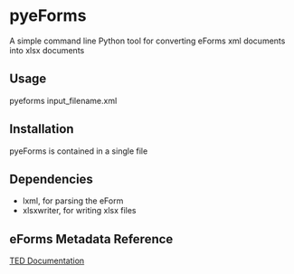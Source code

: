 # pyeForms

A simple command line Python tool for converting eForms xml documents into xlsx documents

## Usage

pyeforms input_filename.xml


## Installation

pyeForms is contained in a single file


## Dependencies

* lxml, for parsing the eForm
* xlsxwriter, for writing xlsx files

## eForms Metadata Reference

[TED Documentation](https://docs.ted.europa.eu/eforms/latest/reference/index.html)
